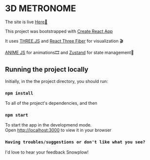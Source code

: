 # 3D METRONOME

The site is live [Here🚀](https://fatjonrrapaj.github.io/metronome/)

This project was bootstrapped with [Create React App](https://github.com/facebook/create-react-app)

It uses [THREE.JS](https://threejs.org/) and [React Three Fiber](https://github.com/pmndrs/react-three-fiber) for visualization 🎬

[ANIME JS](https://github.com/juliangarnier/anime/) for animations🎞 and [Zustand](https://github.com/pmndrs/zustand) for state management🐻

## Running the project locally

Initially, in the the project directory, you should run:

### `npm install`

To all of the project's dependencies, and then

### `npm start`

To start the app in the developmend mode.\
Open [http://localhost:3000](http://localhost:3000) to view it in your browser

### `Having troubles/suggestions or don't like what you see?`

I'd love to hear your feedback Snowplow!
